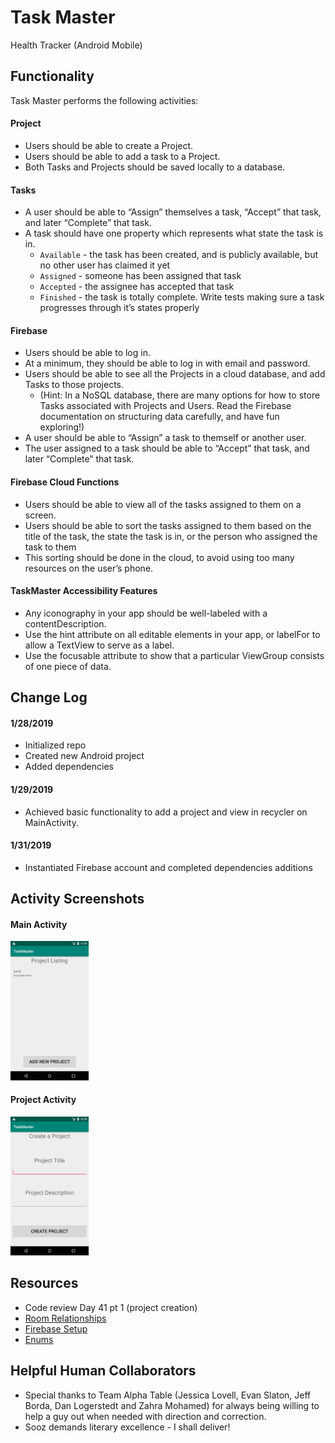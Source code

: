 # Task Master
Health Tracker (Android Mobile)

## Functionality
Task Master performs the following activities:

#### Project
* Users should be able to create a Project.
* Users should be able to add a task to a Project.
* Both Tasks and Projects should be saved locally to a database.

#### Tasks
* A user should be able to “Assign” themselves a task, “Accept” that task, and later “Complete” that task.
* A task should have one property which represents what state the task is in.
  * `Available` - the task has been created, and is publicly available, but no other user has claimed it yet
  * `Assigned` - someone has been assigned that task
  * `Accepted` - the assignee has accepted that task
  * `Finished` - the task is totally complete. Write tests making sure a task progresses through it’s states properly

#### Firebase
* Users should be able to log in.
* At a minimum, they should be able to log in with email and password.
* Users should be able to see all the Projects in a cloud database, and add Tasks to those projects.
  * (Hint: In a NoSQL database, there are many options for how to store Tasks associated with Projects and Users. Read the Firebase documentation on structuring data carefully, and have fun exploring!)
* A user should be able to “Assign” a task to themself or another user.
* The user assigned to a task should be able to “Accept” that task, and later “Complete” that task.

#### Firebase Cloud Functions
* Users should be able to view all of the tasks assigned to them on a screen.
* Users should be able to sort the tasks assigned to them based on the title of the task, the state the task is in, or the person who assigned the task to them
* This sorting should be done in the cloud, to avoid using too many resources on the user’s phone.

#### TaskMaster Accessibility Features
* Any iconography in your app should be well-labeled with a contentDescription.
* Use the hint attribute on all editable elements in your app, or labelFor to allow a TextView to serve as a label.
* Use the focusable attribute to show that a particular ViewGroup consists of one piece of data.

## Change Log
#### 1/28/2019
- Initialized repo
- Created new Android project
- Added dependencies

#### 1/29/2019
- Achieved basic functionality to add a project and view in recycler on MainActivity.

#### 1/31/2019
- Instantiated Firebase account and completed dependencies additions

## Activity Screenshots
#### Main Activity
<p float="left">
  <img src="./screenshots/Screenshot_MainActivity.png" width="125" />
</p>

#### Project Activity
<p float="left">
  <img src="./screenshots/Screenshot_ProjectActivity.png" width="125" />
</p>

## Resources
* Code review Day 41 pt 1 (project creation)
* [Room Relationships](https://android.jlelse.eu/android-architecture-components-room-relationships-bf473510c14a)
* [Firebase Setup](https://firebase.google.com/docs/android/setup)
* [Enums](https://stackoverflow.com/questions/44498616/android-architecture-components-using-enums)

## Helpful Human Collaborators
* Special thanks to Team Alpha Table (Jessica Lovell, Evan Slaton, Jeff Borda, Dan Logerstedt and Zahra Mohamed) for always being willing to help a guy out when needed with direction and correction.
* Sooz demands literary excellence - I shall deliver!

